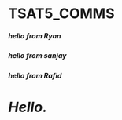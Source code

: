 
# TSAT5_COMMS

##### hello from Ryan
##### hello from sanjay 
##### hello from Rafid 
# **_Hello._**

